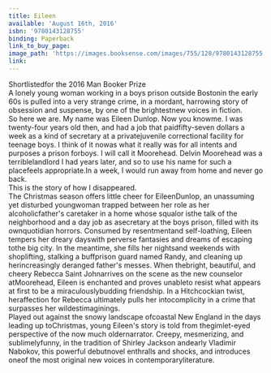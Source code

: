 ```yaml
---
title: Eileen
available: 'August 16th, 2016'
isbn: '9780143128755'
binding: Paperback
link_to_buy_page:
image_path: 'https://images.booksense.com/images/755/128/9780143128755.jpg'
link:
---
```



Shortlistedfor the 2016 Man Booker Prize&nbsp;
<br>A lonely young woman working in a boys prison outside Bostonin the early 60s is pulled into a very strange crime, in a mordant, harrowing story of obsession and suspense, by one of the brightestnew voices in fiction.&nbsp;
<br>So here we are. My name was Eileen Dunlop. Now you knowme. I was twenty-four years old then, and had a job that paidfifty-seven dollars a week as a kind of secretary at a privatejuvenile correctional facility for teenage boys. I think of it nowas what it really was for all intents and purposes a prison forboys. I will call it Moorehead. Delvin Moorehead was a terriblelandlord I had years later, and so to use his name for such a placefeels appropriate.In a week, I would run away from home and never go back.&nbsp;
<br>This is the story of how I disappeared.&nbsp;
<br>The Christmas season offers little cheer for EileenDunlop, an unassuming yet disturbed youngwoman trapped between her role as her alcoholicfather's caretaker in a home whose squalor isthe talk of the neighborhood and a day job as asecretary at the boys prison, filled with its ownquotidian horrors. Consumed by resentmentand self-loathing, Eileen tempers her dreary dayswith perverse fantasies and dreams of escaping tothe big city. In the meantime, she fills her nightsand weekends with shoplifting, stalking a buffprison guard named Randy, and cleaning up herincreasingly deranged father's messes. When thebright, beautiful, and cheery Rebecca Saint Johnarrives on the scene as the new counselor atMoorehead, Eileen is enchanted and proves unableto resist what appears at first to be a miraculouslybudding friendship. In a Hitchcockian twist, heraffection for Rebecca ultimately pulls her intocomplicity in a crime that surpasses her wildestimaginings.&nbsp;
<br>Played out against the snowy landscape ofcoastal New England in the days leading up toChristmas, young Eileen's story is told from thegimlet-eyed perspective of the now much oldernarrator. Creepy, mesmerizing, and sublimelyfunny, in the tradition of Shirley Jackson andearly Vladimir Nabokov, this powerful debutnovel enthralls and shocks, and introduces oneof the most original new voices in contemporaryliterature.

&nbsp;